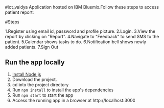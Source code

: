 #iot_vaidya
Application hosted on IBM Bluemix.Follow these steps to access patient report:

#Steps

1.Register using email id, password and profile picture.
2.Login.
3.View the report by clicking on "Report".
4.Navigate to "Feedback" to send SMS to the patient.
5.Calendar shows tasks to do.
6.Notification bell shows newly added patients.
7.Sign Out

## Run the app locally

1. [Install Node.js][]
2. Download the project.
3. cd into the project directory
4. Run `npm install` to install the app's dependencies
5. Run `npm start` to start the app
6. Access the running app in a browser at http://localhost:3000

[Install Node.js]: https://nodejs.org/en/download/

